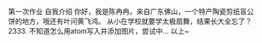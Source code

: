 第一次作业
自我介绍
你好，我是陈冉冉。来自广东佛山，一个特产陶瓷剪纸盲公饼的地方，哦还有叶问黄飞鸿。
从小在学校就要学太极扇舞，结果长大全忘了？2333.
不知道怎么用atom写入并添加图片，尝试中...
以上~
